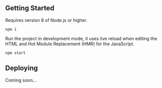 ## Getting Started

Requires version 8 of Node.js or higher.

```
npm i
```

Run the project in development mode, it uses live reload when editing the HTML and Hot Module Replacement (HMR) for the JavaScript.

```
npm start
```

## Deploying

Coming soon...
